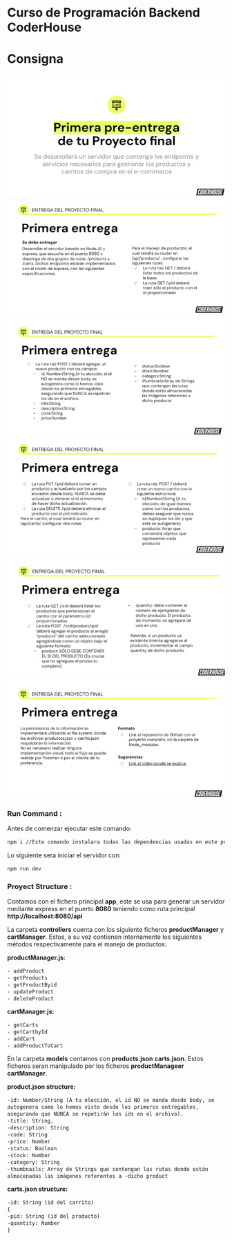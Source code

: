 # Curso de Programación Backend CoderHouse

# Consigna

![Consigna parte 1](./consignas/1.png)
![Consigna parte 2](./consignas/2.png)
![Consigna parte 3](./consignas/3.png)
![Consigna parte 4](./consignas/4.png)
![Consigna parte 5](./consignas/5.png)
![Consigna parte 6](./consignas/6.png)

### Run Command :

Antes de comenzar ejecutar este comando:

```sh
npm i //Este comando instalara todas las dependencias usadas en este proyecto
```

Lo siguiente sera iniciar el servidor con:

```sh
npm run dev
```

### Proyect Structure :

Contamos con el fichero principal **app**, este se usa para generar un servidor mediante express en el puerto **8080** teniendo como ruta principal **http://localhost:8080/api**

La carpeta **controllers** cuenta con los siguiente ficheros **productManager** y **cartManager**. Estos, a su vez contienen internamente los siguientes métodos respectivamente para el manejo de productos:

**productManager.js:**

```
- addProduct
- getProducts
- getProductByid
- updateProduct
- deleteProduct
```

**cartManager.js:**

```
- getCarts
- getCartbyId
- addCart
- addProductToCart
```

En la carpeta **models** contamos con **products.json** **carts.json**. Estos ficheros seran manipulado por los ficheros **productManageer** **cartManager**.

**product.json structure:**

```
-id: Number/String (A tu elección, el id NO se manda desde body, se autogenera como lo hemos visto desde los primeros entregables, asegurando que NUNCA se repetirán los ids en el archivo).
-title: String,
-description: String
-code: String
-price: Number
-status: Boolean
-stock: Number
-category: String
-thumbnails: Array de Strings que contengan las rutas donde están almacenadas las imágenes referentes a -dicho product

```

**carts.json structure:**

```
-id: String (id del carrito)
{
-pid: String (id del producto)
-quantity: Number
}
```


